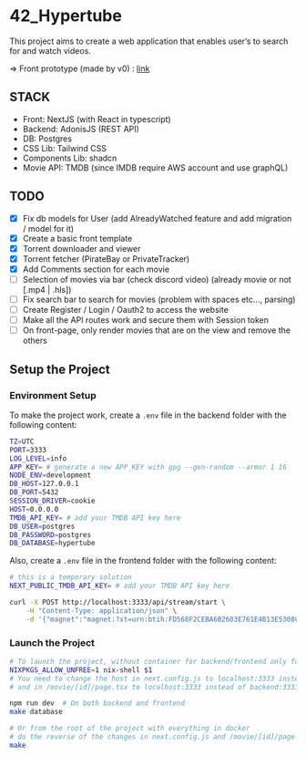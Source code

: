# 42_Hypertube

This project aims to create a web application that enables user’s to search for and
watch videos.

=> Front prototype (made by v0) : [link](https://v0.dev/chat/simple-streaming-website-dxwD7slikKg?b=b_lL5zpOHzJLe)


## STACK

- Front: NextJS (with React in typescript)
- Backend: AdonisJS (REST API)
- DB: Postgres
- CSS Lib: Tailwind CSS
- Components Lib: shadcn
- Movie API: TMDB (since IMDB require AWS account and use graphQL)

## TODO

- [x] Fix db models for User (add AlreadyWatched feature and add migration / model for it)
- [x] Create a basic front template
- [x] Torrent downloader and viewer
- [x] Torrent fetcher (PirateBay or PrivateTracker)
- [x] Add Comments section for each movie
- [ ] Selection of movies via bar (check discord video) (already movie or not [.mp4 | .hls])
- [ ] Fix search bar to search for movies (problem with spaces etc..., parsing)
- [ ] Create Register / Login / Oauth2 to access the website
- [ ] Make all the API routes work and secure them with Session token
- [ ] On front-page, only render movies that are on the view and remove the others

## Setup the Project

<!-- ### Apply Migrations
```bash
cd backend && node ace migration:run
``` -->

### Environment Setup
To make the project work, create a `.env` file in the backend folder with the following content:

```bash
TZ=UTC
PORT=3333
LOG_LEVEL=info
APP_KEY= # generate a new APP_KEY with gpg --gen-random --armor 1 16
NODE_ENV=development
DB_HOST=127.0.0.1
DB_PORT=5432
SESSION_DRIVER=cookie
HOST=0.0.0.0
TMDB_API_KEY= # add your TMDB API key here
DB_USER=postgres
DB_PASSWORD=postgres
DB_DATABASE=hypertube
```

Also, create a `.env` file in the frontend folder with the following content:

```bash 
# this is a temporary solution
NEXT_PUBLIC_TMDB_API_KEY= # add your TMDB API key here
```

```bash
curl -X POST http://localhost:3333/api/stream/start \
    -H "Content-Type: application/json" \
    -d '{"magnet":"magnet:?xt=urn:btih:FD568F2CEBA6B2603E761E4B13E5308C8B0F8AE4"}' 
```


### Launch the Project
```bash
# To launch the project, without container for backend/frontend only for database
NIXPKGS_ALLOW_UNFREE=1 nix-shell $1
# You need to change the host in next.config.js to localhost:3333 instead of backend:3333
# and in /movie/[id]/page.tsx to localhost:3333 instead of backend:3333 same for /watch/[id]/page.tsx

npm run dev  # On both backend and frontend
make database

# Or from the root of the project with everything in docker
# do the reverse of the changes in next.config.js and /movie/[id]/page.tsx and /watch/[id]/page.tsx
make
```
